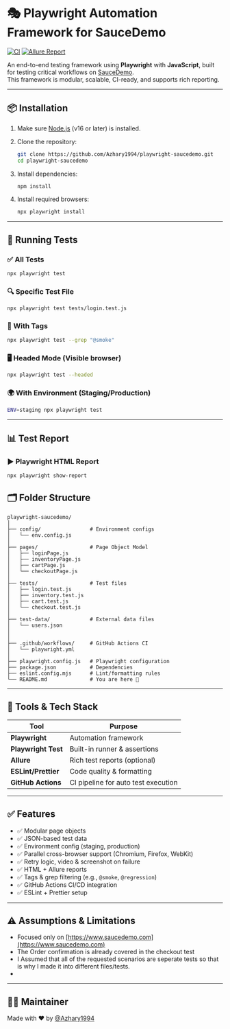 
# 🎭 Playwright Automation Framework for SauceDemo

[![CI](https://github.com/Azhary1994/playwright-saucedemo/actions/workflows/playwright.yml/badge.svg)](https://github.com/Azhary1994/playwright-saucedemo/actions)
[![Allure Report](https://img.shields.io/badge/Allure-Report-blue.svg)](https://allure.report/)

An end-to-end testing framework using **Playwright** with **JavaScript**, built for testing critical workflows on [SauceDemo](https://www.saucedemo.com).  
This framework is modular, scalable, CI-ready, and supports rich reporting.

---

## 📦 Installation

1. Make sure [Node.js](https://nodejs.org/) (v16 or later) is installed.
2. Clone the repository:

   ```bash
   git clone https://github.com/Azhary1994/playwright-saucedemo.git
   cd playwright-saucedemo
   ```

3. Install dependencies:

   ```bash
   npm install
   ```

4. Install required browsers:

   ```bash
   npx playwright install
   ```

---

## 🚀 Running Tests

### ✅ All Tests

```bash
npx playwright test
```

### 🔍 Specific Test File

```bash
npx playwright test tests/login.test.js
```

### 🧪 With Tags

```bash
npx playwright test --grep "@smoke"
```

### 🖥️ Headed Mode (Visible browser)

```bash
npx playwright test --headed
```

### 🌍 With Environment (Staging/Production)

```bash
ENV=staging npx playwright test
```

---

## 📊 Test Report

### ▶️ Playwright HTML Report

```bash
npx playwright show-report
```


## 🗂 Folder Structure

```
playwright-saucedemo/
│
├── config/                # Environment configs
│   └── env.config.js
│
├── pages/                 # Page Object Model
│   ├── loginPage.js
│   ├── inventoryPage.js
│   ├── cartPage.js
│   └── checkoutPage.js
│
├── tests/                 # Test files
│   ├── login.test.js
│   ├── inventory.test.js
│   ├── cart.test.js
│   └── checkout.test.js
│
├── test-data/             # External data files
│   └── users.json
│
│
├── .github/workflows/     # GitHub Actions CI
│   └── playwright.yml
│
├── playwright.config.js   # Playwright configuration
├── package.json           # Dependencies
├── eslint.config.mjs      # Lint/formatting rules
└── README.md              # You are here 🙂
```

---

## 🧰 Tools & Tech Stack

| Tool               | Purpose                               |
|--------------------|----------------------------------------|
| **Playwright**     | Automation framework                   |
| **Playwright Test**| Built-in runner & assertions           |
| **Allure**         | Rich test reports (optional)           |
| **ESLint/Prettier**| Code quality & formatting              |
| **GitHub Actions** | CI pipeline for auto test execution    |

---

## ✅ Features

- ✅ Modular page objects
- ✅ JSON-based test data
- ✅ Environment config (staging, production)
- ✅ Parallel cross-browser support (Chromium, Firefox, WebKit)
- ✅ Retry logic, video & screenshot on failure
- ✅ HTML + Allure reports
- ✅ Tags & grep filtering (e.g., `@smoke`, `@regression`)
- ✅ GitHub Actions CI/CD integration
- ✅ ESLint + Prettier setup

---

## ⚠️ Assumptions & Limitations

- Focused only on [https://www.saucedemo.com](https://www.saucedemo.com)
- The Order confirmation is already covered in the checkout test
- I Assumed that all of the requested scenarios are seperate tests so that is why I made it into different files/tests.
- 

---

## 👨‍💻 Maintainer

Made with ❤️ by [@Azhary1994](https://github.com/Azhary1994)
